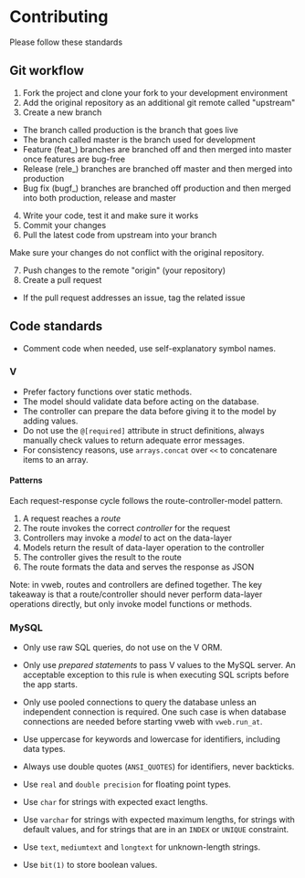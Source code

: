 # Contributing

Please follow these standards

## Git workflow

1. Fork the project and clone your fork to your development environment
2. Add the original repository as an additional git remote called "upstream"
3. Create a new branch
  - The branch called production is the branch that goes live
  - The branch called master is the branch used for development
  - Feature (feat_) branches are branched off and then merged into master once features are bug-free
  - Release (rele_) branches are branched off master and then merged into production
  - Bug fix (bugf_) branches are branched off production and then merged into both production, release 
  and master

4. Write your code, test it and make sure it works
5. Commit your changes
6. Pull the latest code from upstream into your branch 

  Make sure your changes do not conflict with the original repository.

7. Push changes to the remote "origin" (your repository)
8. Create a pull request
  - If the pull request addresses an issue, tag the related issue

## Code standards

- Comment code when needed, use self-explanatory symbol names.

### V

- Prefer factory functions over static methods.
- The model should validate data before acting on the database.
- The controller can prepare the data before giving it to the model by adding values.
- Do not use the `@[required]` attribute in struct definitions, always manually check values to return 
  adequate error messages.
- For consistency reasons, use `arrays.concat` over `<<` to concatenare items to an array.

#### Patterns

Each request-response cycle follows the route-controller-model pattern.

1. A request reaches a *route*
2. The route invokes the correct *controller* for the request
3. Controllers may invoke a *model* to act on the data-layer
4. Models return the result of data-layer operation to the controller
5. The controller gives the result to the route
6. The route formats the data and serves the response as JSON

Note: in vweb, routes and controllers are defined together. The key takeaway is that a route/controller 
  should never perform data-layer operations directly, but only invoke model functions or methods.

### MySQL

- Only use raw SQL queries, do not use on the V ORM.
- Only use *prepared statements* to pass V values to the MySQL server. An acceptable exception to this 
  rule is when executing SQL scripts before the app starts.
- Only use pooled connections to query the database unless an independent connection is required. One 
  such case is when database connections are needed before starting vweb with `vweb.run_at`.

- Use uppercase for keywords and lowercase for identifiers, including data types.
- Always use double quotes (`ANSI_QUOTES`) for identifiers, never backticks.
- Use `real` and `double precision` for floating point types.
- Use `char` for strings with expected exact lengths.
- Use `varchar` for strings with expected maximum lengths, for strings with default values, and for 
  strings that are in an `INDEX` or `UNIQUE` constraint.
- Use `text`, `mediumtext` and `longtext` for unknown-length strings. 
- Use `bit(1)` to store boolean values.
<!--
Note that the character set *utf8mb4* requires 4 bytes per character, therefore the maximum number of 
characters that can be stored in a single `varchar` column is 16_383. Also note that there exists a 
row size limit of 65_535 bytes.
-->